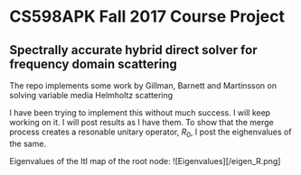 # CS598APK Fall 2017 Course Project

## Spectrally accurate hybrid direct solver for frequency domain scattering

The repo implements some work by Gillman, Barnett and Martinsson on solving variable media Helmholtz scattering

I have been trying to implement this without much success. I will keep working on it. I will post results as I have them. To show that the merge process creates a resonable unitary operator, $R_0$, I post the eighenvalues of the same.

Eigenvalues of the ItI map of the root node:
![Eigenvalues][/eigen_R.png]

